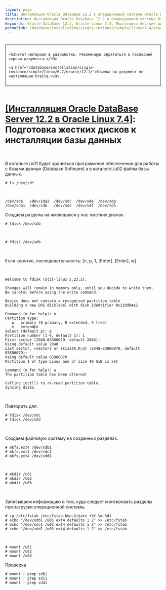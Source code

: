 ```yaml
---
layout: page
title: Инсталляция Oracle DataBase 12.2 в операционной системе Oracle Linux 7.4 - Подготовка жестких дисков к инсталляции базы данных
description: Инсталляция Oracle DataBase 12.2 в операционной системе Oracle Linux 7.4 - Подготовка жестких дисков к инсталляции базы данных
keywords: Oracle DataBase 12.2, Oracle Linux 7.4, Подготовка жестких дисков
permalink: /database/installation/single-instance/simple/linux/7.4/oracle/12.2/prepare-hdd-to-install-oracle/
---
```


<br/>

<div style="padding:10px; border:thin solid black;">

	<h3>Этот материал в разработке. Рекомендую обратиться к последней версии документа.</h3>

    <a href="/database/installation/single-instance/simple/linux/6.7/oracle/12.1/">Ссылка на документ по инсталляции Oracle.</a>

</div>

<br/>

# <a href="/database/installation/single-instance/simple/linux/7.4/oracle/12.2/">[Инсталляция Oracle DataBase Server 12.2 в Oracle Linux 7.4]</a>: Подготовка жестких дисков к инсталляции базы данных

<br/>

В каталоге /u01 будет храниться программное обеспечение для работы с базами данных (Database Software) а в каталоге /u02 файлы базы данных.


	# ls /dev/sd*

<br/>


	/dev/sda   /dev/sda2  /dev/sdc  /dev/sde  /dev/sdg
	/dev/sda1  /dev/sdb   /dev/sdd  /dev/sdf  /dev/sdh



Создаем разделы на имеющихся у нас жестких дисках.


	# fdisk /dev/sdb

<br/>


    # fdisk /dev/sdb

<br/>

Если коротко, последовательность: [n, p, 1, [Enter], [Enter], w]

<br/>

    Welcome to fdisk (util-linux 2.23.2).

    Changes will remain in memory only, until you decide to write them.
    Be careful before using the write command.

    Device does not contain a recognized partition table
    Building a new DOS disklabel with disk identifier 0x32ddb4e2.

    Command (m for help): n
    Partition type:
       p   primary (0 primary, 0 extended, 4 free)
       e   extended
    Select (default p): p
    Partition number (1-4, default 1): 1
    First sector (2048-83886079, default 2048):
    Using default value 2048
    Last sector, +sectors or +size{K,M,G} (2048-83886079, default 83886079):
    Using default value 83886079
    Partition 1 of type Linux and of size 40 GiB is set

    Command (m for help): w
    The partition table has been altered!

    Calling ioctl() to re-read partition table.
    Syncing disks.


<br/>

Повторить для:

    # fdisk /dev/sdc
	# fdisk /dev/sdd

<br/>

Создаем файловую систему на созданных разделах.


	# mkfs.ext4 /dev/sdb1
	# mkfs.ext4 /dev/sdc1
	# mkfs.ext4 /dev/sdd1

<br/>

	# mkdir /u01
	# mkdir /u02
	# mkdir /u03


<br/>

Записываем информацию о том, куда следует монтировать разделы при загрузки операционной системы.


	# cp /etc/fstab /etc/fstab.bkp.$(date +%Y-%m-%d)
	# echo "/dev/sdb1 /u01 ext4 defaults 1 2" >> /etc/fstab
	# echo "/dev/sdc1 /u02 ext4 defaults 1 2" >> /etc/fstab
	# echo "/dev/sdd1 /u03 ext4 defaults 1 2" >> /etc/fstab


<br/>

	# mount /u01
	# mount /u02
	# mount /u03


Проверка


	# mount | grep sdb1
	# mount | grep sdc1
	# mount | grep sdd1

